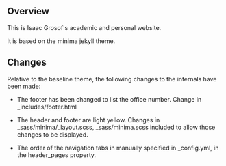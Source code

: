 ## Overview

This is Isaac Grosof's academic and personal website.

It is based on the minima jekyll theme.

## Changes

Relative to the baseline theme, the following changes to the internals have been made:

* The footer has been changed to list the office number. Change in \_includes/footer.html

* The header and footer are light yellow. Changes in \_sass/minima/\_layout.scss, \_sass/minima.scss included to allow those changes to be displayed.

* The order of the navigation tabs in manually specified in \_config.yml, in the header\_pages property.
